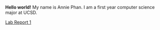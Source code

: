 **Hello world!**
My name is Annie Phan. I am a first year computer science major at UCSD.

[Lab Report 1](lap-report-1-week-2.md) 

